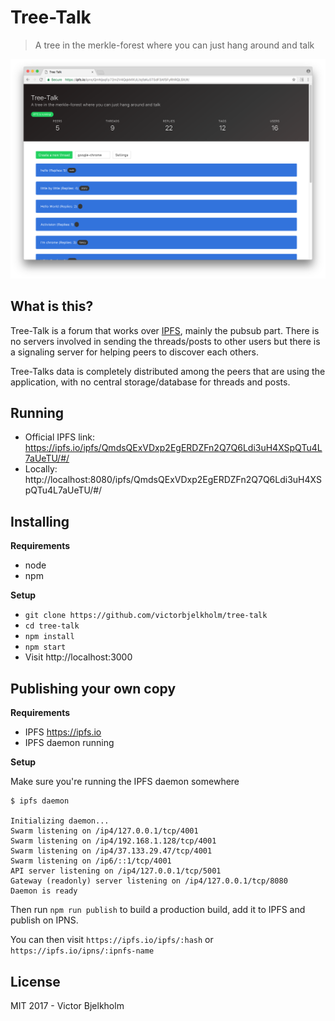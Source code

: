 # Tree-Talk
> A tree in the merkle-forest where you can just hang around and talk

![](./screenshot.png)

## What is this?

Tree-Talk is a forum that works over [IPFS](https://ipfs.io), mainly the pubsub part. There is no
servers involved in sending the threads/posts to other users but there is a
signaling server for helping peers to discover each others.

Tree-Talks data is completely distributed among the peers that are using the
application, with no central storage/database for threads and posts.

## Running

* Official IPFS link: https://ipfs.io/ipfs/QmdsQExVDxp2EgERDZFn2Q7Q6Ldi3uH4XSpQTu4L7aUeTU/#/
* Locally: http://localhost:8080/ipfs/QmdsQExVDxp2EgERDZFn2Q7Q6Ldi3uH4XSpQTu4L7aUeTU/#/

## Installing

**Requirements**

* node
* npm

**Setup**

* `git clone https://github.com/victorbjelkholm/tree-talk`
* `cd tree-talk`
* `npm install`
* `npm start`
* Visit http://localhost:3000

## Publishing your own copy

**Requirements**

* IPFS https://ipfs.io
* IPFS daemon running

**Setup**

Make sure you're running the IPFS daemon somewhere

```
$ ipfs daemon

Initializing daemon...
Swarm listening on /ip4/127.0.0.1/tcp/4001
Swarm listening on /ip4/192.168.1.128/tcp/4001
Swarm listening on /ip4/37.133.29.47/tcp/4001
Swarm listening on /ip6/::1/tcp/4001
API server listening on /ip4/127.0.0.1/tcp/5001
Gateway (readonly) server listening on /ip4/127.0.0.1/tcp/8080
Daemon is ready
```

Then run `npm run publish` to build a production build, add it to IPFS and publish
on IPNS.

You can then visit `https://ipfs.io/ipfs/:hash` or `https://ipfs.io/ipns/:ipnfs-name`

## License

MIT 2017 - Victor Bjelkholm
